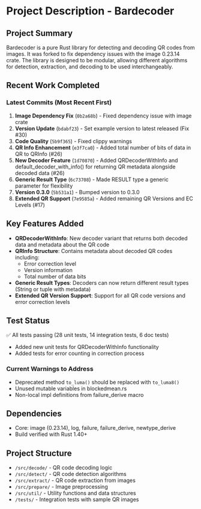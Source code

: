 # Project Description - Bardecoder

## Project Summary
Bardecoder is a pure Rust library for detecting and decoding QR codes from images. It was forked to fix dependency issues with the image 0.23.14 crate. The library is designed to be modular, allowing different algorithms for detection, extraction, and decoding to be used interchangeably.

## Recent Work Completed

### Latest Commits (Most Recent First)
1. **Image Dependency Fix** (`0b2a68b`) - Fixed dependency issue with image crate
2. **Version Update** (`bdabf23`) - Set example version to latest released (Fix #30)
3. **Code Quality** (`5b9f365`) - Fixed clippy warnings
4. **QR Info Enhancement** (`e3f7ca0`) - Added total number of bits of data in QR to QRInfo (#26)
5. **New Decoder Feature** (`1d70870`) - Added QRDecoderWithInfo and default_decoder_with_info() for returning QR metadata alongside decoded data (#26)
6. **Generic Result Type** (`6c73708`) - Made RESULT type a generic parameter for flexibility
7. **Version 0.3.0** (`5b531a1`) - Bumped version to 0.3.0
8. **Extended QR Support** (`7e9585a`) - Added remaining QR Versions and EC Levels (#17)

## Key Features Added
- **QRDecoderWithInfo**: New decoder variant that returns both decoded data and metadata about the QR code
- **QRInfo Structure**: Contains metadata about decoded QR codes including:
  - Error correction level
  - Version information
  - Total number of data bits
- **Generic Result Types**: Decoders can now return different result types (String or tuple with metadata)
- **Extended QR Version Support**: Support for all QR code versions and error correction levels

## Test Status
✅ All tests passing (28 unit tests, 14 integration tests, 6 doc tests)
- Added new unit tests for QRDecoderWithInfo functionality
- Added tests for error counting in correction process

### Current Warnings to Address
- Deprecated method `to_luma()` should be replaced with `to_luma8()`
- Unused mutable variables in blockedmean.rs
- Non-local impl definitions from failure_derive macro

## Dependencies
- Core: image (0.23.14), log, failure, failure_derive, newtype_derive
- Build verified with Rust 1.40+

## Project Structure
- `/src/decode/` - QR code decoding logic
- `/src/detect/` - QR code detection algorithms
- `/src/extract/` - QR code extraction from images
- `/src/prepare/` - Image preprocessing
- `/src/util/` - Utility functions and data structures
- `/tests/` - Integration tests with sample QR images